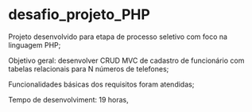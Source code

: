 # desafio_projeto_PHP
 Projeto desenvolvido para etapa de processo seletivo com foco na linguagem PHP; 
 
 Objetivo geral: desenvolver CRUD MVC de cadastro de funcionário com tabelas relacionais para N  números de telefones;    
 
 Funcionalidades básicas dos requisitos foram atendidas;
 
 Tempo de desenvolviment: 19 horas,
